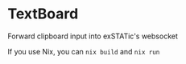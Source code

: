# TextBoard
Forward clipboard input into exSTATic's websocket

If you use Nix, you can `nix build` and `nix run`

